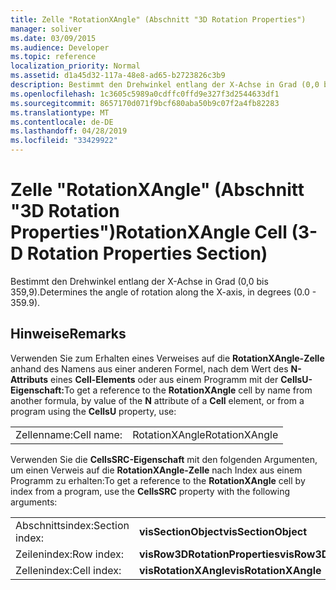 ```yaml
---
title: Zelle "RotationXAngle" (Abschnitt "3D Rotation Properties")
manager: soliver
ms.date: 03/09/2015
ms.audience: Developer
ms.topic: reference
localization_priority: Normal
ms.assetid: d1a45d32-117a-48e8-ad65-b2723826c3b9
description: Bestimmt den Drehwinkel entlang der X-Achse in Grad (0,0 bis 359,9).
ms.openlocfilehash: 1c3605c5989a0cdffc0ffd9e327f3d2544633df1
ms.sourcegitcommit: 8657170d071f9bcf680aba50b9c07f2a4fb82283
ms.translationtype: MT
ms.contentlocale: de-DE
ms.lasthandoff: 04/28/2019
ms.locfileid: "33429922"
---
```

# <a name="rotationxangle-cell-3-d-rotation-properties-section"></a><span data-ttu-id="ee76d-103">Zelle "RotationXAngle" (Abschnitt "3D Rotation Properties")</span><span class="sxs-lookup"><span data-stu-id="ee76d-103">RotationXAngle Cell (3-D Rotation Properties Section)</span></span>

<span data-ttu-id="ee76d-104">Bestimmt den Drehwinkel entlang der X-Achse in Grad (0,0 bis 359,9).</span><span class="sxs-lookup"><span data-stu-id="ee76d-104">Determines the angle of rotation along the X-axis, in degrees (0.0 - 359.9).</span></span> 
  
## <a name="remarks"></a><span data-ttu-id="ee76d-105">Hinweise</span><span class="sxs-lookup"><span data-stu-id="ee76d-105">Remarks</span></span>

<span data-ttu-id="ee76d-106">Verwenden Sie zum Erhalten eines Verweises auf die **RotationXAngle-Zelle** anhand des Namens aus einer anderen Formel, nach dem Wert des **N-Attributs** eines **Cell-Elements** oder aus einem Programm mit der **CellsU-Eigenschaft:**</span><span class="sxs-lookup"><span data-stu-id="ee76d-106">To get a reference to the **RotationXAngle** cell by name from another formula, by value of the **N** attribute of a **Cell** element, or from a program using the **CellsU** property, use:</span></span> 
  
|||
|:-----|:-----|
|<span data-ttu-id="ee76d-107">Zellenname:</span><span class="sxs-lookup"><span data-stu-id="ee76d-107">Cell name:</span></span>  <br/> |<span data-ttu-id="ee76d-108">RotationXAngle</span><span class="sxs-lookup"><span data-stu-id="ee76d-108">RotationXAngle</span></span>  <br/> |
   
<span data-ttu-id="ee76d-109">Verwenden Sie die **CellsSRC-Eigenschaft** mit den folgenden Argumenten, um einen Verweis auf die **RotationXAngle-Zelle** nach Index aus einem Programm zu erhalten:</span><span class="sxs-lookup"><span data-stu-id="ee76d-109">To get a reference to the **RotationXAngle** cell by index from a program, use the **CellsSRC** property with the following arguments:</span></span> 
  
|||
|:-----|:-----|
|<span data-ttu-id="ee76d-110">Abschnittsindex:</span><span class="sxs-lookup"><span data-stu-id="ee76d-110">Section index:</span></span>  <br/> |<span data-ttu-id="ee76d-111">**visSectionObject**</span><span class="sxs-lookup"><span data-stu-id="ee76d-111">**visSectionObject**</span></span> <br/> |
|<span data-ttu-id="ee76d-112">Zeilenindex:</span><span class="sxs-lookup"><span data-stu-id="ee76d-112">Row index:</span></span>  <br/> |<span data-ttu-id="ee76d-113">**visRow3DRotationProperties**</span><span class="sxs-lookup"><span data-stu-id="ee76d-113">**visRow3DRotationProperties**</span></span> <br/> |
|<span data-ttu-id="ee76d-114">Zellenindex:</span><span class="sxs-lookup"><span data-stu-id="ee76d-114">Cell index:</span></span>  <br/> |<span data-ttu-id="ee76d-115">**visRotationXAngle**</span><span class="sxs-lookup"><span data-stu-id="ee76d-115">**visRotationXAngle**</span></span> <br/> |
   

